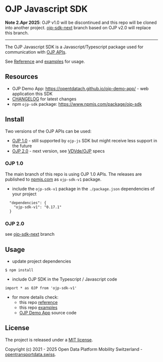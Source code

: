 # OJP Javascript SDK

**Note 2.Apr 2025**: OJP v1.0 will be discontinued and this repo will be cloned into another project. [ojp-sdk-next](https://github.com/openTdataCH/ojp-js/tree/feature/ojp-sdk-next) branch based on OJP v2.0 will replace this branch.

----

The OJP Javascript SDK is a Javascript/Typescript package used for communication with [OJP APIs](https://opentransportdata.swiss/en/cookbook/open-journey-planner-ojp/).

See [Reference](./docs/reference.md) and [examples](./examples/) for usage.

## Resources

- OJP Demo App: https://opentdatach.github.io/ojp-demo-app/ - web application this SDK
- [CHANGELOG](./CHANGELOG.md) for latest changes
- npm `ojp-sdk` package: https://www.npmjs.com/package/ojp-sdk

## Install

Two versions of the OJP APIs can be used:
- [OJP 1.0](https://opentransportdata.swiss/en/cookbook/open-journey-planner-ojp/) - still supported by `ojp-js` SDK but might receive less support in the future
- [OJP 2.0](https://opentransportdata.swiss/de/cookbook/ojp2entwicklung/) - next version, see [VDVde/OJP](https://github.com/VDVde/OJP/blob/changes_for_v1.1/README.md) specs

### OJP 1.0
The  main branch of this repo is using OJP 1.0 APIs. The releases are published to [npmjs.com](https://www.npmjs.com/package/ojp-sdk) as `ojp-sdk-v1` package. 


- include the `ojp-sdk-v1` package in the `./package.json` dependencies of your project 
```
  "dependencies": {
    "ojp-sdk-v1": "0.17.1"
  }
```

### OJP 2.0

see [ojp-sdk-next](https://github.com/openTdataCH/ojp-js/tree/feature/ojp-sdk-next) branch

## Usage

- update project dependencies
```
$ npm install
```

- include OJP SDK in the Typescript / Javascript code
```
import * as OJP from 'ojp-sdk-v1'
```

- for more details check:
  - this repo [reference](./docs/reference.md)
  - this repo [examples](./examples/)
  - [OJP Demo App](https://github.com/openTdataCH/ojp-demo-app-src) source code

## License

The project is released under a [MIT license](./LICENSE).

Copyright (c) 2021 - 2025 Open Data Platform Mobility Switzerland - [opentransportdata.swiss](https://opentransportdata.swiss/en/).
